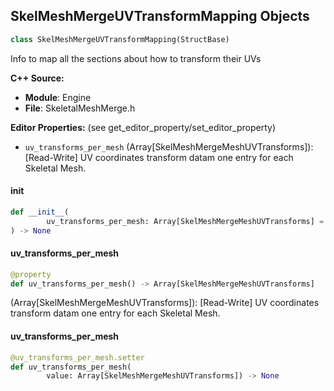 ## SkelMeshMergeUVTransformMapping Objects

```python
class SkelMeshMergeUVTransformMapping(StructBase)
```

Info to map all the sections about how to transform their UVs

**C++ Source:**

- **Module**: Engine
- **File**: SkeletalMeshMerge.h

**Editor Properties:** (see get_editor_property/set_editor_property)

- ``uv_transforms_per_mesh`` (Array[SkelMeshMergeMeshUVTransforms]):  [Read-Write] UV coordinates transform datam one entry for each Skeletal Mesh.

<a id="unreal.SkelMeshMergeUVTransformMapping.__init__"></a>

#### __init__

```python
def __init__(
        uv_transforms_per_mesh: Array[SkelMeshMergeMeshUVTransforms] = []
) -> None
```

<a id="unreal.SkelMeshMergeUVTransformMapping.uv_transforms_per_mesh"></a>

#### uv_transforms_per_mesh

```python
@property
def uv_transforms_per_mesh() -> Array[SkelMeshMergeMeshUVTransforms]
```

(Array[SkelMeshMergeMeshUVTransforms]):  [Read-Write] UV coordinates transform datam one entry for each Skeletal Mesh.

<a id="unreal.SkelMeshMergeUVTransformMapping.uv_transforms_per_mesh"></a>

#### uv_transforms_per_mesh

```python
@uv_transforms_per_mesh.setter
def uv_transforms_per_mesh(
        value: Array[SkelMeshMergeMeshUVTransforms]) -> None
```

<a id="unreal.SkeletalMaterial"></a>